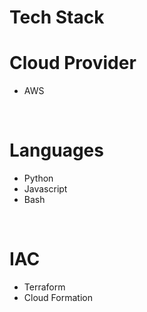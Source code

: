 # Tech Stack

# Cloud Provider

- AWS

<br>

# Languages

- Python
- Javascript
- Bash

<br>

# IAC

- Terraform
- Cloud Formation

<!--  DevOps, Databses, FullStack, AWS Specialties -->

<!--
I have over 3 years experience architecting, designing and implementing effective and performant AWS and DevOps solutions.  I enjoy working with companies to architect the best infrastructure for their business needs - using only the tools they need.

Specialty
- Custom Lambda Scripts
- Cloud Architecture & Migration
- Serverless Architecture
- Cost Optimization / Savings (Alarms, Budgets, Audits)
- Backup and Restore Automation (Instances, Volumes, Storage, Clusters, Configuration, Databases)
- Disaster Recovery
- Continuous Integration & Deployment
- Container Orchestration
- Cloud Security (Audit, Compliance & Remediation)

Industry Certifications
- AWS Solution Architect

AWS Stack:
- EC2, Lambda, ECS, Fargate, Step Fx,
- Api Gateway, Cognito VPC Networking,
- S3, CloudFront, ECR, CodePipeline, CodeDeploy, CodeBuild
- RDS, Aurora, DynamoDB
- IAM, KMS, SSM
- Step Functions, SNS, SQS, EventBridge , API Gateway, Margate
- Guard Duty, Macie, WAF, Inspector, Shield

Tech Stack:
- Terraform, Cloud Formation, Bash Scripting
- Node Js & Python
- Docker, Kubernetes
- Jenkins, Gitlab Ci, Ansible

-->

<!--
I have over 3 years experience architecting, designing and implementing effective and performant AWS and DevOps solutions.  I enjoy building fully automated pipelines and working with companies to architect the best infrastructure for their business needs using only the tools they need.

Specialty
- Custom Lambda Scripts
- Serverless Architecture
- Cost Optimization / Savings (Alarms, Budgets, Audits)
- Backup and Restore Automation (Instances, Volumes, Storage, Clusters, Configuration, Databases)
- Highly Availably Archtecture & Disaster Recovery
- Continuous Integration & Deployment

Industry Certifications
- AWS Solution Architect

AWS Stack:
- EC2, Lambda, ECS, Fargate, Step Fx,
- Api Gateway, Cognito VPC Networking,
- S3, CloudFront, ECR, CodePipeline, CodeDeploy, CodeBuild
- RDS, Aurora, DynamoDB
- IAM, KMS, SSM
- Step Functions, SNS, SQS, EventBridge , API Gateway
- Guard Duty, Macie, WAF, Inspector, Shield

Tech Stack:
- Terraform, Cloud Formation, Bash Scripting
- Js & Python

-->
